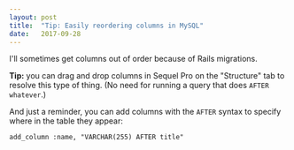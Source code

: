 ```yaml
---
layout: post
title:  "Tip: Easily reordering columns in MySQL"
date:   2017-09-28
---
```


I'll sometimes get columns out of order because of Rails migrations.

**Tip:** you can drag and drop columns in Sequel Pro on the "Structure" tab to resolve this type of thing.  (No need for running a query that does `AFTER whatever`.)

And just a reminder, you can add columns with the `AFTER` syntax to specify where in the table they appear:

    add_column :name, "VARCHAR(255) AFTER title"
